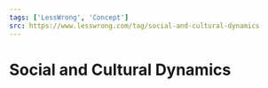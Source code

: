 ```yaml
---
tags: ['LessWrong', 'Concept']
src: https://www.lesswrong.com/tag/social-and-cultural-dynamics
---
```


# Social and Cultural Dynamics
